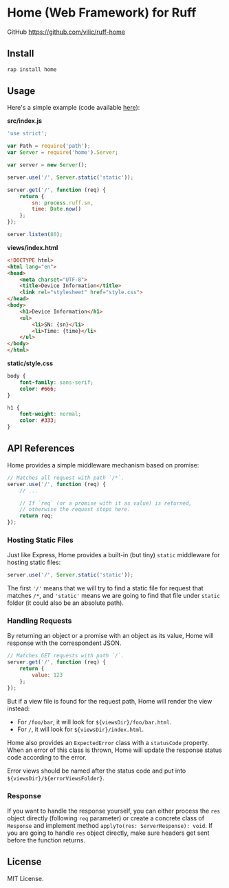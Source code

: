 # Home (Web Framework) for Ruff

GitHub <https://github.com/vilic/ruff-home>

## Install

```sh
rap install home
```

## Usage

Here's a simple example (code available [here](./examples/device-information)):

**src/index.js**

```js
'use strict';

var Path = require('path');
var Server = require('home').Server;

var server = new Server();

server.use('/', Server.static('static'));

server.get('/', function (req) {
    return {
        sn: process.ruff.sn,
        time: Date.now()
    };
});

server.listen(80);
```

**views/index.html**

```html
<!DOCTYPE html>
<html lang="en">
<head>
    <meta charset="UTF-8">
    <title>Device Information</title>
    <link rel="stylesheet" href="style.css">
</head>
<body>
    <h1>Device Information</h1>
    <ul>
        <li>SN: {sn}</li>
        <li>Time: {time}</li>
    </ul>
</body>
</html>
```

**static/style.css**

```css
body {
    font-family: sans-serif;
    color: #666;
}

h1 {
    font-weight: normal;
    color: #333;
}
```

## API References

Home provides a simple middleware mechanism based on promise:

```js
// Matches all request with path `/*`.
server.use('/', function (req) {
    // ...

    // If `req` (or a promise with it as value) is returned,
    // otherwise the request stops here.
    return req;
});
```

### Hosting Static Files

Just like Express, Home provides a built-in (but tiny) `static` middleware for hosting static files:

```js
server.use('/', Server.static('static'));
```

The first `'/'` means that we will try to find a static file for request that matches `/*`, and `'static'` means we are going to find that file under `static` folder (it could also be an absolute path).

### Handling Requests

By returning an object or a promise with an object as its value, Home will response with the correspondent JSON.

```js
// Matches GET requests with path `/`.
server.get('/', function (req) {
    return {
        value: 123
    };
});
```

But if a view file is found for the request path, Home will render the view instead:

* For `/foo/bar`, it will look for `${viewsDir}/foo/bar.html`.
* For `/`, it will look for `${viewsDir}/index.html`.

Home also provides an `ExpectedError` class with a `statusCode` property.
When an error of this class is thrown, Home will update the response status code according to the error.

Error views should be named after the status code and put into `${viewsDir}/${errorViewsFolder}`.

### Response

If you want to handle the response yourself, you can either process the `res` object directly (following `req` parameter) or create a concrete class of `Response` and implement method `applyTo(res: ServerResponse): void`.
If you are going to handle `res` object directly, make sure headers get sent before the function returns.

## License

MIT License.

